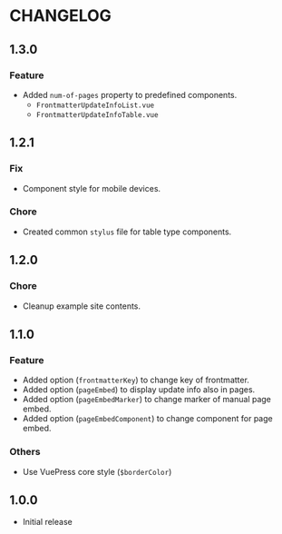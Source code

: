 # CHANGELOG


## 1.3.0

### Feature

- Added `num-of-pages` property to predefined components.
  - `FrontmatterUpdateInfoList.vue`
  - `FrontmatterUpdateInfoTable.vue`


## 1.2.1

### Fix

- Component style for mobile devices.

### Chore

- Created common `stylus` file for table type components.


## 1.2.0

### Chore

- Cleanup example site contents.


## 1.1.0

### Feature

- Added option (`frontmatterKey`) to change key of frontmatter.
- Added option (`pageEmbed`) to display update info also in pages.
- Added option (`pageEmbedMarker`) to change marker of manual page embed.
- Added option (`pageEmbedComponent`) to change component for page embed.

### Others

- Use VuePress core style (`$borderColor`)


## 1.0.0

- Initial release
